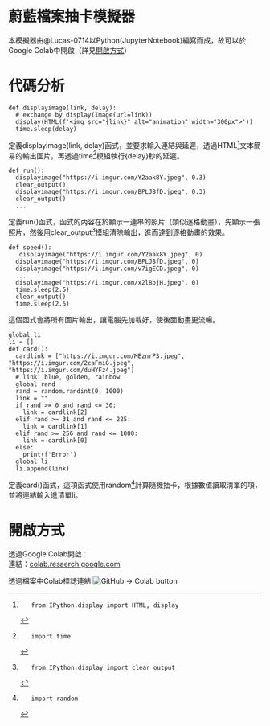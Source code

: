 # 蔚藍檔案抽卡模擬器
  本模擬器由@Lucas-0714以Python(JupyterNotebook)編寫而成，故可以於Google Colab中開啟（詳見[開啟方式](https://github.com/Lucas-0714/Blue-Archive-card-drawing-simulator/blob/main/README.md#開啟方式)）

# 代碼分析
  ```
  def displayimage(link, delay):
    # exchange by display(Image(url=link))
    display(HTML(f'<img src="{link}" alt="animation" width="300px">'))
    time.sleep(delay)
  ```
  定義displayimage(link, delay)函式，並要求輸入連結與延遲，透過HTML[^1]文本簡易的輸出圖片，再透過time[^2]模組執行{delay}秒的延遲。

  ```
  def run():
    displayimage("https://i.imgur.com/Y2aak8Y.jpeg", 0.3)
    clear_output()
    displayimage("https://i.imgur.com/BPLJ8fD.jpeg", 0.3)
    clear_output()
    ...
  ```
  定義run()函式，函式的內容在於顯示一連串的照片（類似逐格動畫），先顯示一張照片，然後用clear_output[^3]模組清除輸出，進而達到逐格動畫的效果。

  ```
  def speed():
     displayimage("https://i.imgur.com/Y2aak8Y.jpeg", 0)
    displayimage("https://i.imgur.com/BPLJ8fD.jpeg", 0)
    displayimage("https://i.imgur.com/v7igECD.jpeg", 0)
    ...
    displayimage("https://i.imgur.com/x2l8bjH.jpeg", 0)
    time.sleep(2.5)
    clear_output()
    time.sleep(2.5)
  ```
  這個函式會將所有圖片輸出，讓電腦先加載好，使後面動畫更流暢。

  ```
  global li
  li = []
  def card():
    cardlink = ["https://i.imgur.com/MEznrP3.jpeg", "https://i.imgur.com/2caFmiG.jpeg", "https://i.imgur.com/duHYFz4.jpeg"]
    # link: blue, golden, rainbow
    global rand
    rand = random.randint(0, 1000)
    link = ""
    if rand >= 0 and rand <= 30:
      link = cardlink[2]
    elif rand >= 31 and rand <= 225:
      link = cardlink[1]
    elif rand >= 256 and rand <= 1000:
      link = cardlink[0]
    else:
      print(f'Error')
    global li
    li.append(link)
  ```
  定義card()函式，這項函式使用random[^4]計算隨機抽卡，根據數值讀取清單的項，並將連結輸入進清單li。

  [^1]: ```
        from IPython.display import HTML, display
  [^2]: ```
        import time
  [^3]: ```
        from IPython.display import clear_output
  [^4]: ```
        import random
# 開啟方式
  透過Google Colab開啟：<br>
  連結：[colab.resaerch.google.com](https://colab.research.google.com/github/Lucas-0714/Blue-Archive-card-drawing-simulator/blob/main/Blue_Archive.ipynb)
  
  透過檔案中Colab標誌連結
  ![GitHub -> Colab button](https://i.imgur.com/SKDMjwM.jpeg)
  
